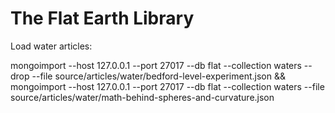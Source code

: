 
# The Flat Earth Library

Load water articles:

mongoimport --host 127.0.0.1 --port 27017 --db flat --collection waters --drop --file source/articles/water/bedford-level-experiment.json && mongoimport --host 127.0.0.1 --port 27017 --db flat --collection waters --file source/articles/water/math-behind-spheres-and-curvature.json